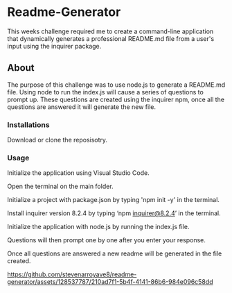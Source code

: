 


# Readme-Generator
This weeks challenge required me to create a command-line application that dynamically generates a professional README.md file from a user's input using the inquirer package.
## About
The purpose of this challenge was to use node.js to generate a README.md file. Using node to run the index.js will cause a series of questions to prompt up. These questions are created using the inquirer npm, once all the questions are answered it will generate the new file.
### Installations
Download or clone the reposisotry.
### Usage
Initialize the application using Visual Studio Code.

Open the terminal on the main folder.

Initialize a project with package.json by typing 'npm init -y' in the terminal.

Install inquirer version 8.2.4 by typing ‘npm inquirer@8.2.4’ in the terminal.

Initialize the application with node.js by running the index.js file.

Questions will then prompt one by one after you enter your response.

Once all questions are answered a new readme will be generated in the file created.




https://github.com/stevenarroyave8/readme-generator/assets/128537787/210ad7f1-5b4f-4141-86b6-984e096c58dd
